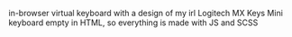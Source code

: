 in-browser virtual keyboard with a design of my irl Logitech MX Keys Mini keyboard 
empty <body> in HTML, so everything is made with JS and SCSS
